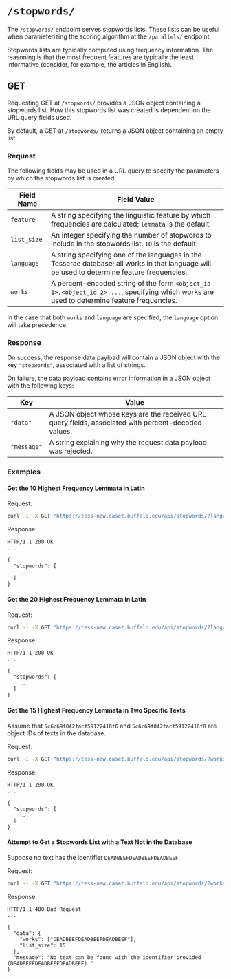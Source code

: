 # `/stopwords/`

The `/stopwords/` endpoint serves stopwords lists.  These lists can be useful when parameterizing the scoring algorithm at the `/parallels/` endpoint.

Stopwords lists are typically computed using frequency information.  The reasoning is that the most frequent features are typically the least informative (consider, for example, the articles in English).

## GET

Requesting GET at `/stopwords/` provides a JSON object containing a stopwords list.  How this stopwords list was created is dependent on the URL query fields used.

By default, a GET at `/stopwords/` returns a JSON object containing an empty list.

### Request

The following fields may be used in a URL query to specify the parameters by which the stopwords list is created:

|Field Name|Field Value|
|---|---|
|`feature`|A string specifying the linguistic feature by which frequencies are calculated; `lemmata` is the default.|
|`list_size`|An integer specifying the number of stopwords to include in the stopwords list. `10` is the default.|
|`language`|A string specifying one of the languages in the Tesserae database; all works in that language will be used to determine feature frequencies.|
|`works`|A percent-encoded string of the form `<object_id 1>,<object_id 2>,...`, specifying which works are used to determine feature frequencies.|

In the case that both `works` and `language` are specified, the `language` option will take precedence.

### Response

On success, the response data payload will contain a JSON object with the key `"stopwords"`, associated with a list of strings.

On failure, the data payload contains error information in a JSON object with the following keys:

|Key|Value|
|---|---|
|`"data"`|A JSON object whose keys are the received URL query fields, associated with percent-decoded values.|
|`"message"`|A string explaining why the request data payload was rejected.|

### Examples

#### Get the 10 Highest Frequency Lemmata in Latin

Request:

```bash
curl -i -X GET "https://tess-new.caset.buffalo.edu/api/stopwords/?language=latin"
```

Response:

```http
HTTP/1.1 200 OK
...

{ 
  "stopwords": [
    ...
  ]
}
```

#### Get the 20 Highest Frequency Lemmata in Latin

Request:

```bash
curl -i -X GET "https://tess-new.caset.buffalo.edu/api/stopwords/?language=latin&list_size=20"
```

Response:

```http
HTTP/1.1 200 OK
...

{ 
  "stopwords": [
    ...
  ]
}
```

#### Get the 15 Highest Frequency Lemmata in Two Specific Texts

Assume that `5c6c69f042facf59122418f6` and `5c6c69f042facf59122418f8` are object IDs of texts in the database.

Request:

```bash
curl -i -X GET "https://tess-new.caset.buffalo.edu/api/stopwords/?works=5c6c69f042facf59122418f6%2C5c6c69f042facf59122418f8&list_size=15"
```

Response:

```http
HTTP/1.1 200 OK
...

{ 
  "stopwords": [
    ...
  ]
}
```

#### Attempt to Get a Stopwords List with a Text Not in the Database

Suppose no text has the identifier `DEADBEEFDEADBEEFDEADBEEF`.

Request:

```bash
curl -i -X GET "https://tess-new.caset.buffalo.edu/api/stopwords/?works=DEADBEEFDEADBEEFDEADBEEF&list_size=15"
```

Response:

```http
HTTP/1.1 400 Bad Request
...

{
  "data": {
    "works": ["DEADBEEFDEADBEEFDEADBEEF"],
    "list_size": 15
  },
  "message": "No text can be found with the identifier provided (DEADBEEFDEADBEEFDEADBEEF)."
}
```
